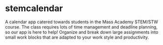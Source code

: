 # stemcalendar

A calendar app catered towards students in the Mass Academy STEM/STW course. The class requires lots of time management and deadline planning, so our app is here to help! Organize and break down large assignments into small work blocks that are adapted to your work style and productivity.
